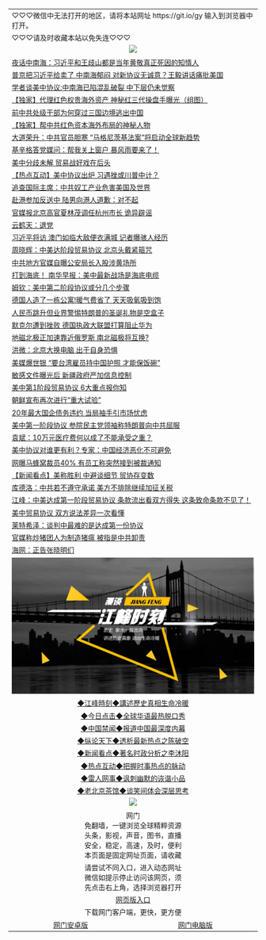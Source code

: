  <table>
<tr>
<td colspan="2" align=left>
♡♡♡微信中无法打开的地区，请将本站网址 https://git.io/gy 输入到浏览器中打开。 
 </td>
</tr>
 <tr>
 <td colspan="2" align=left>
♡♡♡请及时收藏本站以免失连♡♡♡
</td>
 </tr>
  <tr>
    <td colspan="2" align=center><img src="https://cdn.jsdelivr.net/gh/gyoupiodf/im1/%E7%BD%91%E9%97%A8%E6%96%B0%E9%97%BB1.jpg"></td>
 </tr>
<tr><td colspan="2" align="left"><a href="https://xball.casa/oo.aspx?name=c1106998&key=eqxowaguscvmxdgc&from=gy">夜话中南海：习近平和王歧山都是当年黄敬真正死因的知情人</a></td></tr>
<tr><td colspan="2" align="left"><a href="https://xball.casa/oo.aspx?name=c1106994&key=eqxowaguscvmxdgc&from=gy">普京把习近平给卖了 中南海郁闷 对新协议无诚意？王毅讲话痛批美国</a></td></tr>
<tr><td colspan="2" align="left"><a href="https://xball.casa/oo.aspx?name=c1106993&key=eqxowaguscvmxdgc&from=gy">学者谈美中协议:中南海已陷混乱破裂 中下层仍未觉察</a></td></tr>
<tr><td colspan="2" align="left"><a href="https://xball.casa/oo.aspx?name=c1107032&key=eqxowaguscvmxdgc&from=gy">【独家】代理红色权贵海外资产 神秘红三代操盘手曝光（组图）</a></td></tr>
<tr><td colspan="2" align="left"><a href="https://xball.casa/oo.aspx?name=c1107007&key=eqxowaguscvmxdgc&from=gy">前中共处级干部为何穿过三国边境逃出中国</a></td></tr>
<tr><td colspan="2" align="left"><a href="https://xball.casa/oo.aspx?name=c1107012&key=eqxowaguscvmxdgc&from=gy">【独家】帮中共红色资本海外布局的神秘人物</a></td></tr>
<tr><td colspan="2" align="left"><a href="https://xball.casa/oo.aspx?name=c1107015&key=eqxowaguscvmxdgc&from=gy">大道荣升：中共官员胆寒 “马格尼茨基法案”将启动全球新趋势</a></td></tr>
<tr><td colspan="2" align="left"><a href="https://xball.casa/oo.aspx?name=c1107017&key=eqxowaguscvmxdgc&from=gy">基辛格答党媒问：帮我关上窗户 暴风雨要来了！</a></td></tr>
<tr><td colspan="2" align="left"><a href="https://xball.casa/oo.aspx?name=c1107025&key=eqxowaguscvmxdgc&from=gy">美中分歧未解 贸易战好戏在后头</a></td></tr>
<tr><td colspan="2" align="left"><a href="https://xball.casa/oo.aspx?name=c1107011&key=eqxowaguscvmxdgc&from=gy">【热点互动】美中协议出炉 习遇挫或川普中计？</a></td></tr>
<tr><td colspan="2" align="left"><a href="https://xball.casa/oo.aspx?name=c1106976&key=eqxowaguscvmxdgc&from=gy">追查国际主席：中共奴工产业危害美国及世界</a></td></tr>
<tr><td colspan="2" align="left"><a href="https://xball.casa/oo.aspx?name=c1107030&key=eqxowaguscvmxdgc&from=gy">赴港参加反送中 陆男向港人道歉：对不起</a></td></tr>
<tr><td colspan="2" align="left"><a href="https://xball.casa/oo.aspx?name=c1107037&key=eqxowaguscvmxdgc&from=gy">官媒报北京高官夏林茂调任杭州市长 诡异辟谣</a></td></tr>
<tr><td colspan="2" align="left"><a href="https://xball.casa/oo.aspx?name=c1107031&key=eqxowaguscvmxdgc&from=gy">云鹤天：退党</a></td></tr>
<tr><td colspan="2" align="left"><a href="https://xball.casa/oo.aspx?name=c1107056&key=eqxowaguscvmxdgc&from=gy">习近平将访 澳门如临大敌便衣满城 记者曝骇人经历</a></td></tr>
<tr><td colspan="2" align="left"><a href="https://xball.casa/oo.aspx?name=c1107014&key=eqxowaguscvmxdgc&from=gy">周晓辉：中美达阶段贸易协议 北京头戴紧箍咒</a></td></tr>
<tr><td colspan="2" align="left"><a href="https://xball.casa/oo.aspx?name=c1106992&key=eqxowaguscvmxdgc&from=gy">中共地方官媒自曝公安局长入股涉黄场所</a></td></tr>
<tr><td colspan="2" align="left"><a href="https://xball.casa/oo.aspx?name=c1106996&key=eqxowaguscvmxdgc&from=gy">打到海底！ 南华早报：美中最新战场是海底电缆</a></td></tr>
<tr><td colspan="2" align="left"><a href="https://xball.casa/oo.aspx?name=c1107013&key=eqxowaguscvmxdgc&from=gy">姆钦：美中第二阶段协议或分几个步骤</a></td></tr>
<tr><td colspan="2" align="left"><a href="https://xball.casa/oo.aspx?name=c1107049&key=eqxowaguscvmxdgc&from=gy">德国人造了一栋公寓!暖气费省了 天天吸氧吸到饱</a></td></tr>
<tr><td colspan="2" align="left"><a href="https://xball.casa/oo.aspx?name=c1107005&key=eqxowaguscvmxdgc&from=gy">人民币跳升但业界警惕特朗普的圣诞礼物是空盒子</a></td></tr>
<tr><td colspan="2" align="left"><a href="https://xball.casa/oo.aspx?name=c1107006&key=eqxowaguscvmxdgc&from=gy">默克尔遭到挫败 德国执政大联盟打算阻止华为</a></td></tr>
<tr><td colspan="2" align="left"><a href="https://xball.casa/oo.aspx?name=c1107050&key=eqxowaguscvmxdgc&from=gy">地磁北极正加速靠近俄罗斯 南北磁极将互换?</a></td></tr>
<tr><td colspan="2" align="left"><a href="https://xball.casa/oo.aspx?name=c1107016&key=eqxowaguscvmxdgc&from=gy">洪微：北京大换电脑 出于自身恐惧</a></td></tr>
<tr><td colspan="2" align="left"><a href="https://xball.casa/oo.aspx?name=c1107023&key=eqxowaguscvmxdgc&from=gy">美媒爆世银 “要台湾雇员持中国护照 才能保饭碗”</a></td></tr>
<tr><td colspan="2" align="left"><a href="https://xball.casa/oo.aspx?name=c1107004&key=eqxowaguscvmxdgc&from=gy">敏感文件曝光后 新疆政府严加信息控制</a></td></tr>
<tr><td colspan="2" align="left"><a href="https://xball.casa/oo.aspx?name=c1106988&key=eqxowaguscvmxdgc&from=gy">美中第1阶段贸易协议 6大重点报你知</a></td></tr>
<tr><td colspan="2" align="left"><a href="https://xball.casa/oo.aspx?name=c1107001&key=eqxowaguscvmxdgc&from=gy">朝鲜宣布再次进行“重大试验”</a></td></tr>
<tr><td colspan="2" align="left"><a href="https://xball.casa/oo.aspx?name=c1107040&key=eqxowaguscvmxdgc&from=gy">20年最大国企债务违约 当局袖手引市场忧虑</a></td></tr>
<tr><td colspan="2" align="left"><a href="https://xball.casa/oo.aspx?name=c1107002&key=eqxowaguscvmxdgc&from=gy">美中第一阶段协议 参院民主党领袖称特朗普向中共屈服</a></td></tr>
<tr><td colspan="2" align="left"><a href="https://xball.casa/oo.aspx?name=c1107042&key=eqxowaguscvmxdgc&from=gy">袁斌：10万元医疗费何以成了不能承受之重？</a></td></tr>
<tr><td colspan="2" align="left"><a href="https://xball.casa/oo.aspx?name=c1106995&key=eqxowaguscvmxdgc&from=gy">美中协议对谁更有利？专家：中国经济恶化不可避免</a></td></tr>
<tr><td colspan="2" align="left"><a href="https://xball.casa/oo.aspx?name=c1107036&key=eqxowaguscvmxdgc&from=gy">网曝马蜂窝裁员40% 有员工称突然接到被裁通知</a></td></tr>
<tr><td colspan="2" align="left"><a href="https://xball.casa/oo.aspx?name=c1107027&key=eqxowaguscvmxdgc&from=gy">【新闻看点】美称胜利 中避谈细节 贸协存变数</a></td></tr>
<tr><td colspan="2" align="left"><a href="https://xball.casa/oo.aspx?name=c1107044&key=eqxowaguscvmxdgc&from=gy">库德洛：中共若不遵守承诺 美方不排除继续加征关税</a></td></tr>
<tr><td colspan="2" align="left"><a href="https://xball.casa/oo.aspx?name=c1107064&key=eqxowaguscvmxdgc&from=gy">江峰：中美达成第一阶段贸易协议 条款流出看双方得失 这条致命条款不见了！</a></td></tr>
<tr><td colspan="2" align="left"><a href="https://xball.casa/oo.aspx?name=c1107033&key=eqxowaguscvmxdgc&from=gy">美中贸易协议 双方说法差异一次看懂</a></td></tr>
<tr><td colspan="2" align="left"><a href="https://xball.casa/oo.aspx?name=c1106991&key=eqxowaguscvmxdgc&from=gy">莱特希泽：谈判中最难的是达成第一份协议</a></td></tr>
<tr><td colspan="2" align="left"><a href="https://xball.casa/oo.aspx?name=c1107029&key=eqxowaguscvmxdgc&from=gy">官媒称炒猪团人为制造猪瘟 被指是中共卸责</a></td></tr>
<tr><td colspan="2" align="left"><a href="https://xball.casa/oo.aspx?name=c1107043&key=eqxowaguscvmxdgc&from=gy">海网：正告张晓明们</a></td></tr>


 <tr>
   <td colspan="2" align=center><img src="https://github.com/gyoupiodf/im1/blob/master/jf-1.jpg"></td>
  </tr>
   <tr>
   <td colspan="2" align=center> 
<a href="https://xball.casa/oo.aspx?name=c922850&key=eqxowaguscvmxdgc&from=gy&tag=9877">◆江峰時刻◆講述歷史真相生命冷暖</a><br/>
    </td>
  </tr>
   <tr>
   <td colspan="2" align=center> 
<a href="https://xball.casa/oo.aspx?name=c816850&key=eqxowaguscvmxdgc&from=gy&tag=9877">◆今日点击◆全球华语最热脱口秀</a><br/>
    </td>
  </tr>
  <tr>
  <td colspan="2" align=center>
<a href="https://xball.casa/oo.aspx?name=c816860&key=eqxowaguscvmxdgc&from=gy&tag=99733110">◆中国禁闻◆报道中国最深度内幕</a><br/>
   </tr>
  <tr>
     <td colspan="2" align=center>
<a href="https://xball.casa/oo.aspx?name=c816855&key=eqxowaguscvmxdgc&from=gy&tag=997110">◆纵论天下◆透析最新热点之陈破空</a><br/>
   </tr>
   <tr>
      <td colspan="2" align=center>
<a href="https://xball.casa/oo.aspx?name=c838308&key=eqxowaguscvmxdgc&from=gy&tag=9973110">◆新闻看点◆著名时政分析之李沐阳</a><br/>
   </tr>
   <tr>
     <td colspan="2" align=center>
<a href="https://xball.casa/oo.aspx?name=c816852&key=eqxowaguscvmxdgc&from=gy&tag=9733110">◆热点互动◆把握时事热点的脉动</a><br/>
   </tr>
   <tr>
      <td colspan="2" align=center>
<a href="https://xball.casa/oo.aspx?name=c816694&key=eqxowaguscvmxdgc&from=gy&tag=93310">◆雷人网事◆讽刺幽默的诙谐小品</a><br/>
   </tr>
   <tr>
    <td colspan="2" align=center>
<a href="https://xball.casa/oo.aspx?name=c816650&key=eqxowaguscvmxdgc&from=gy&tag=9973110">◆老北京茶馆◆谈笑间体会深层思考</a><br/>
   </tr>
 <tr>
    <td colspan="2" align="center"><img src="https://gitlab.com/ogate2/up/raw/master/_/oGate65.jpg"/></td>
  </tr>
  <tr>
    <td colspan="2" align="center">网门<br/>免翻墙，一键浏览全球精粹资源<br/>头条，影视，声音，图书，直播<br/>安全，稳定，高速，及时，便利<br/>本页面是固定网址页面，请收藏</td>
  <tr>
  <tr>
    <td colspan="2" align="center">请尝试不同入口，进入动态网址<br/>微信如提示停止访问该网页，须<br/>先点击右上角，选择浏览器打开</td>
  <tr>
  <tr>
    <td colspan="2" align="center"><a href="https://cdn.statically.io/gh/otiny/up/master/show001.htm">网页版入口</a></td>
  </tr>
  <tr>
    <td colspan="2" align="center">下载网门客户端，更快，更方便</td>
  <tr>
  <tr>
    <td align="center"><a href="https://raw.githubusercontent.com/opipe/up/master/oGatea.apk">网门安卓版</a></td>
    <td align="center"><a href="https://raw.githubusercontent.com/opipe/up/master/oGate.zip">网门电脑版</a></td>
  </tr>
</table>


